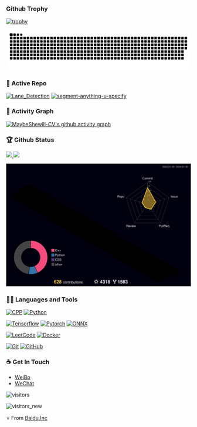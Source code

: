 ### Github Trophy
[![trophy](https://github-profile-trophy.vercel.app/?username=MaybeShewill-CV&theme=dracula&tile=Stars,Followers,Commits,Issues,PullRequests,Repositories&row=1)](https://github.com/ryo-ma/github-profile-trophy)

[![Contribution snake Light](https://raw.githubusercontent.com/MaybeShewill-CV/MaybeShewill-CV/output/github-snake.svg)](https://github.com/Platane/snk#gh-dark-mode-only)

### 👀 Active Repo
[![Lane_Detection](https://github-readme-stats.zohan.tech/api/pin/?username=MaybeShewill-CV&repo=lanenet-lane-detection&theme=dark)](https://github.com/MaybeShewill-CV/lanenet-lane-detection)
[![segment-anything-u-specify](https://github-readme-stats.zohan.tech/api/pin/?username=MaybeShewill-CV&repo=segment-anything-u-specify&theme=dark)](https://github.com/MaybeShewill-CV/segment-anything-u-specify)

### 👀 Activity Graph
[![MaybeShewill-CV's github activity graph](https://github-readme-activity-graph.cyclic.app/graph?username=MaybeShewill-CV&theme=react-dark)](https://github-readme-activity-graph.cyclic.app)

### 🏆 Github Status
<p align="left">
<a href="https://github.com/MaybeShewill-CV">
  <img height="185em" src="https://github-readme-stats.zohan.tech/api?username=MaybeShewill-CV&show_icons=true&theme=radical&include_all_commits=true"/>
  <img height="185em" src="https://github-readme-stats.zohan.tech/api/top-langs/?username=MaybeShewill-CV&theme=radical&layout=compact"/>
</a>
</p>

<!--   profile-green-animate -->
![](./profile-3d-contrib/profile-night-rainbow.svg)

### 👨‍💻 Languages and Tools
[![CPP](https://img.shields.io/badge/C++-Solutions-blue.svg?style=flat&logo=c%2B%2Blink=https://github.com/MaybeShewill-CV)](https://github.com/MaybeShewill-CV) 
[![Python](https://img.shields.io/badge/-Python-black?style=flat&logo=python&link=https://github.com/MaybeShewill-CV)](https://github.com/MaybeShewill-CV) 

[![Tensorflow](https://img.shields.io/badge/-Tensorflow-gray?style=flat&logo=tensorflow&link=https://github.com/MaybeShewill-CV)](https://github.com/MaybeShewill-CV)
[![Pytorch](https://img.shields.io/badge/-Pytorch-gray?style=flat&logo=Pytorch&link=https://github.com/MaybeShewill-CV)](https://github.com/MaybeShewill-CV)
[![ONNX](https://img.shields.io/badge/-ONNX-gray?style=flat&logo=onnx&link=https://github.com/MaybeShewill-CV)](https://github.com/MaybeShewill-CV)

[![LeetCode](https://img.shields.io/badge/-LeetCode-02569B?style=flat&logo=leetCode&link=https://github.com/MaybeShewill-CV)](https://github.com/MaybeShewill-CV) 
[![Docker](https://img.shields.io/badge/-Docker-black?style=flat&logo=docker&link=https://github.com/MaybeShewill-CV)](https://github.com/MaybeShewill-CV) 

[![Git](https://img.shields.io/badge/-Git-black?style=flat&logo=git&link=https://github.com/MaybeShewill-CV)](https://github.com/MaybeShewill-CV) 
[![GitHub](https://img.shields.io/badge/-GitHub-181717?style=flat&logo=github&link=https://github.com/MaybeShewill-CV)](https://github.com/MaybeShewill-CV)

### ☕ Get In Touch

- [WeiBo](https://weibo.com/3073002595/profile?rightmod=1&wvr=6&mod=personinfo&is_all=1)
- [WeChat](https://github.com/MaybeShewill-CV/MaybeShewill-CV/blob/master/data/qr_resize.jpg)

![visitors](https://visitor-badge.glitch.me/badge?page_id=MaybeShewill-CV.visitor-badge)

![visitors_new](https://komarev.com/ghpvc/?username=MaybeShewill-CV&label=PROFILE+VISITORS&style=flat-square&color=yellowgreen)

⭐️ From [Baidu.Inc](https://github.com/MaybeShewill-CV)